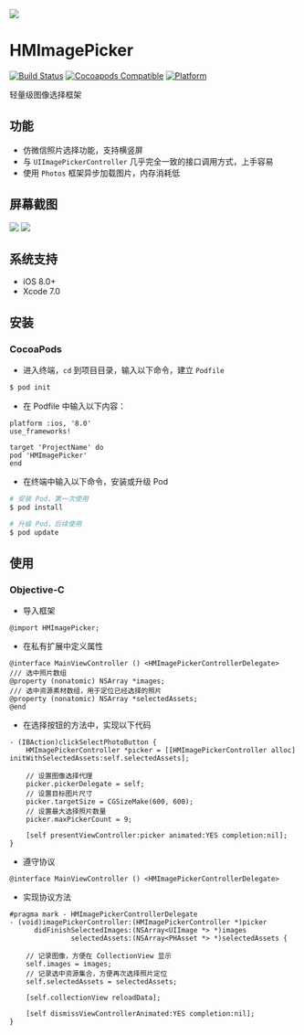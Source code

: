 ![](http://www.itheima.com/uploads/2015/08/198x57.png)

# HMImagePicker
[![Build Status](https://travis-ci.org/itheima-developer/HMImagePicker.svg?branch=master)](https://travis-ci.org/itheima-developer/HMImagePicker)
[![Cocoapods Compatible](https://img.shields.io/cocoapods/v/HMImagePicker.svg)](https://img.shields.io/cocoapods/v/HMImagePicker.svg)
[![Platform](https://img.shields.io/cocoapods/p/HMImagePicker.svg?style=flat)](http://cocoadocs.org/docsets/HMImagePicker)

轻量级图像选择框架

## 功能

* 仿微信照片选择功能，支持横竖屏
* 与 `UIImagePickerController` 几乎完全一致的接口调用方式，上手容易
* 使用 `Photos` 框架异步加载图片，内存消耗低

## 屏幕截图

![](https://github.com/itheima-developer/HMImagePicker/blob/master/screenshots/screenshots01.gif?raw=true">)
![](https://github.com/itheima-developer/HMImagePicker/blob/master/screenshots/screenshots02.gif?raw=true">)

## 系统支持

* iOS 8.0+
* Xcode 7.0

## 安装 

### CocoaPods

* 进入终端，`cd` 到项目目录，输入以下命令，建立 `Podfile`

```bash
$ pod init
```

* 在 Podfile 中输入以下内容：

```
platform :ios, '8.0'
use_frameworks!

target 'ProjectName' do
pod 'HMImagePicker'
end
```

* 在终端中输入以下命令，安装或升级 Pod

```bash
# 安装 Pod，第一次使用
$ pod install

# 升级 Pod，后续使用
$ pod update
```

## 使用

### Objective-C

* 导入框架

```objc
@import HMImagePicker;
```

* 在私有扩展中定义属性

```objc
@interface MainViewController () <HMImagePickerControllerDelegate>
/// 选中照片数组
@property (nonatomic) NSArray *images;
/// 选中资源素材数组，用于定位已经选择的照片
@property (nonatomic) NSArray *selectedAssets;
@end
```

* 在选择按钮的方法中，实现以下代码

```objc
- (IBAction)clickSelectPhotoButton {
    HMImagePickerController *picker = [[HMImagePickerController alloc] initWithSelectedAssets:self.selectedAssets];

    // 设置图像选择代理
    picker.pickerDelegate = self;
    // 设置目标图片尺寸
    picker.targetSize = CGSizeMake(600, 600);
    // 设置最大选择照片数量
    picker.maxPickerCount = 9;

    [self presentViewController:picker animated:YES completion:nil];
}
```

* 遵守协议

```objc
@interface MainViewController () <HMImagePickerControllerDelegate>
```

* 实现协议方法

```objc
#pragma mark - HMImagePickerControllerDelegate
- (void)imagePickerController:(HMImagePickerController *)picker
      didFinishSelectedImages:(NSArray<UIImage *> *)images
               selectedAssets:(NSArray<PHAsset *> *)selectedAssets {

    // 记录图像，方便在 CollectionView 显示
    self.images = images;
    // 记录选中资源集合，方便再次选择照片定位
    self.selectedAssets = selectedAssets;

    [self.collectionView reloadData];

    [self dismissViewControllerAnimated:YES completion:nil];
}
```
